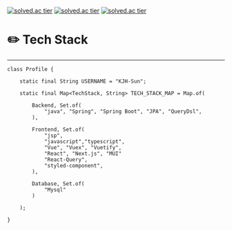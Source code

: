 
[![solved.ac tier](http://mazassumnida.wtf/api/generate_badge?boj=wngus7955)](https://solved.ac/wngus7955)
[![solved.ac tier](http://mazassumnida.wtf/api/v2/generate_badge?boj=wngus7955)](https://solved.ac/wngus7955)
[![solved.ac tier](http://mazassumnida.wtf/api/mini/generate_badge?boj=wngus7955)](https://solved.ac/wngus7955)



# ✏️ Tech Stack

------

```
class Profile {

    static final String USERNAME = "KJH-Sun";

    static final Map<TechStack, String> TECH_STACK_MAP = Map.of(
     
        Backend, Set.of(
            "java", "Spring", "Spring Boot", "JPA", "QueryDsl",
        ),
            
        Frontend, Set.of(
            "jsp",
            "javascript","typescript",
            "Vue", "Vuex", "Vuetify", 
            "React", "Next.js", "MUI"
            "React-Query",
            "styled-component", 
        ),
            
        Database, Set.of(
            "Mysql"
        )
        
    );

}
```
